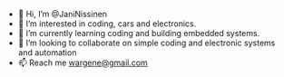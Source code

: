 - 👋 Hi, I’m @JaniNissinen
- 👀 I’m interested in coding, cars and electronics.
- 🌱 I’m currently learning coding and building embedded systems.
- 💞️ I’m looking to collaborate on simple coding and electronic systems and automation
- 📫 Reach me wargene@gmail.com

<!---
JaniNissinen/JaniNissinen is a ✨ special ✨ repository because its `README.md` (this file) appears on your GitHub profile.
You can click the Preview link to take a look at your changes.
--->
